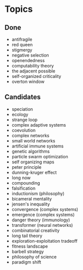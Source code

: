 Topics
======

Done
----

* antifragile
* red queen
* stigmergy
* negative selection
* openendedness
* computability theory
* the adjacent possible
* self-organized criticality
* overton window

Candidates
----

* speciation
* ecology
* strange loop
* complex adaptive systems
* coevolution
* complex networks
* small world networks
* artificial immune systems
* genetic algorithms
* particle swarm optimization
* self organizing maps
* peter principle
* dunning-kruger effect
* long now
* compounding
* falsification
* inductionism (philosophy)
* bicameral mentality
* jensen's inequality
* convergence (complex systems)
* emergence (complex systems)
* danger theory (immunology)
* transformer (neural networks)
* combinatorial creativity
* long tail theory
* exploration-exploitation tradeoff
* fitness landscape
* barbell strategy
* philosophy of science
* paradigm shift




